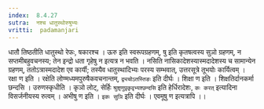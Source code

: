 ```yaml
---
index:  8.4.27
sutra:  नश्च धातुस्थोरुषुभ्यः
vritti:  padamanjari
---
```


धातौ तिष्ठतीति धातुस्थो रेफः, षकारश्च । ऊरु इति स्वरूपग्रहणम्, षु इति कृतषत्वस्य सुञो ग्रहणम्, न सप्तमीबहुवचनस्य; तेन इन्द्रो धता गृहेषु न इत्यत्र न भवति । नसिति नासिकादेशस्यास्मदादेशस्य च सामान्येन ग्रहणम्, ततोऽत्रास्मदादेश एव कार्यी; तस्यैव धातुस्थादिभ्यः परस्य सम्भवात्, उत्तरसूत्रे तूभयोः कार्यित्वम् । रक्षा ण इति । रक्षेति लोण्मध्यमपुरुषैकवचनान्तम्, `द्व्यचोऽतस्तिङः` इति दीर्घः । शिक्षा ण इति । शिक्षतिर्दानकर्मा छन्दसि । उरुणस्कृधीति । कृञो लोट्, सेर्हिः `श्रुशृणुपृ़कृवृभ्यश्छन्दसि` इति हेर्धिरादेशः, `कः करत्` इत्यादिना विसर्जनीयस्य रुत्वम् । अभीषु ण इति । `इकः सुञि` इति दीर्घः । एवमूषु ण इत्यत्रापि ।।
